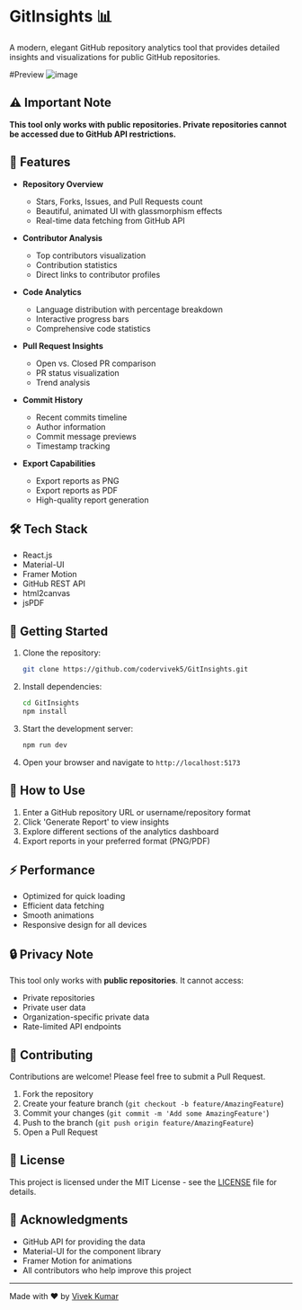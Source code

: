 # GitInsights 📊

A modern, elegant GitHub repository analytics tool that provides detailed insights and visualizations for public GitHub repositories.

#Preview 
![image](https://github.com/user-attachments/assets/e5e88a3b-af84-4e84-ae68-925885d986be)


## ⚠️ Important Note
**This tool only works with public repositories. Private repositories cannot be accessed due to GitHub API restrictions.**

## 🚀 Features

- **Repository Overview**
  - Stars, Forks, Issues, and Pull Requests count
  - Beautiful, animated UI with glassmorphism effects
  - Real-time data fetching from GitHub API

- **Contributor Analysis**
  - Top contributors visualization
  - Contribution statistics
  - Direct links to contributor profiles

- **Code Analytics**
  - Language distribution with percentage breakdown
  - Interactive progress bars
  - Comprehensive code statistics

- **Pull Request Insights**
  - Open vs. Closed PR comparison
  - PR status visualization
  - Trend analysis

- **Commit History**
  - Recent commits timeline
  - Author information
  - Commit message previews
  - Timestamp tracking

- **Export Capabilities**
  - Export reports as PNG
  - Export reports as PDF
  - High-quality report generation

## 🛠️ Tech Stack

- React.js
- Material-UI
- Framer Motion
- GitHub REST API
- html2canvas
- jsPDF

## 🚦 Getting Started

1. Clone the repository:
   ```bash
   git clone https://github.com/codervivek5/GitInsights.git
   ```

2. Install dependencies:
   ```bash
   cd GitInsights
   npm install
   ```

3. Start the development server:
   ```bash
   npm run dev
   ```

4. Open your browser and navigate to `http://localhost:5173`

## 🎯 How to Use

1. Enter a GitHub repository URL or username/repository format
2. Click 'Generate Report' to view insights
3. Explore different sections of the analytics dashboard
4. Export reports in your preferred format (PNG/PDF)

## ⚡ Performance

- Optimized for quick loading
- Efficient data fetching
- Smooth animations
- Responsive design for all devices

## 🔒 Privacy Note

This tool only works with **public repositories**. It cannot access:
- Private repositories
- Private user data
- Organization-specific private data
- Rate-limited API endpoints

## 🤝 Contributing

Contributions are welcome! Please feel free to submit a Pull Request.

1. Fork the repository
2. Create your feature branch (`git checkout -b feature/AmazingFeature`)
3. Commit your changes (`git commit -m 'Add some AmazingFeature'`)
4. Push to the branch (`git push origin feature/AmazingFeature`)
5. Open a Pull Request

## 📝 License

This project is licensed under the MIT License - see the [LICENSE](LICENSE) file for details.

## 🙏 Acknowledgments

- GitHub API for providing the data
- Material-UI for the component library
- Framer Motion for animations
- All contributors who help improve this project

---

Made with ❤️ by [Vivek Kumar](https://github.com/codervivek5)
